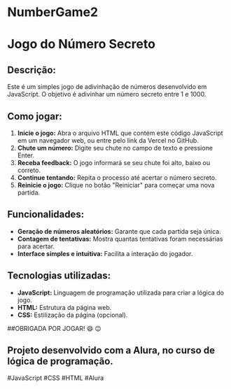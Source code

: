 # NumberGame2

# Jogo do Número Secreto

## Descrição:
Este é um simples jogo de adivinhação de números desenvolvido em JavaScript. O objetivo é adivinhar um número secreto entre 1 e 1000.

## Como jogar:
1. **Inicie o jogo:** Abra o arquivo HTML que contém este código JavaScript em um navegador web, ou entre pelo link da Vercel no GitHub.
2. **Chute um número:** Digite seu chute no campo de texto e pressione Enter.
3. **Receba feedback:** O jogo informará se seu chute foi alto, baixo ou correto.
4. **Continue tentando:** Repita o processo até acertar o número secreto.
5. **Reinicie o jogo:** Clique no botão "Reiniciar" para começar uma nova partida.

## Funcionalidades:
* **Geração de números aleatórios:** Garante que cada partida seja única.
* **Contagem de tentativas:** Mostra quantas tentativas foram necessárias para acertar.
* **Interface simples e intuitiva:** Facilita a interação do jogador.

## Tecnologias utilizadas:
* **JavaScript:** Linguagem de programação utilizada para criar a lógica do jogo.
* **HTML:** Estrutura da página web.
* **CSS:** Estilização da página (opcional).

##OBRIGADA POR JOGAR! :smile: :wink:

## Projeto desenvolvido com a Alura, no curso de lógica de programação.

#JavaScript #CSS #HTML #Alura
